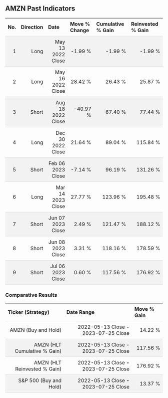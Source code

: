 
<style>
.hits {
            border-collapse: collapse;
            width: 100%;
        }
        .hits th, td {
            padding: 8px;
            border-bottom: 1px solid #ddd;
        }
        
        .hits td {text-align: right;}
        .hits th {text-align: left;}
        
        .hits tr:nth-child(even) {
            background-color: #f2f2f2;
        }
        
        .chartCol {
            width: 50%;
            float: left;
            padding: 20px;
        }  
</style>
    
<br>

## AMZN Past Indicators

<table class="hits">
    <tr>
        <th>No.</th>
        <th>Direction</th>
        <th>Date</th>
        <th>Move % Change</th>
        <th>Cumulative % Gain</th>
        <th>Reinvested % Gain</th>
      </tr>
    <tr>
        <td>1</td>
        <td>Long</td>
        <td>May 13 2022 Close</td>
        <td>-1.99 %</td>
        <td>-1.99 %</td>
        <td>-1.99 %</td>
    </tr>
    <tr>
        <td>2</td>
        <td>Long</td>
        <td>May 16 2022 Close</td>
        <td>28.42 %</td>
        <td>26.43 %</td>
        <td>25.87 %</td>
    </tr>
    <tr>
        <td>3</td>
        <td>Short</td>
        <td>Aug 18 2022 Close</td>
        <td>-40.97 %</td>
        <td>67.40 %</td>
        <td>77.44 %</td>
    </tr>
    <tr>
        <td>4</td>
        <td>Long</td>
        <td>Dec 30 2022 Close</td>
        <td>21.64 %</td>
        <td>89.04 %</td>
        <td>115.84 %</td>
    </tr>
    <tr>
        <td>5</td>
        <td>Short</td>
        <td>Feb 06 2023 Close</td>
        <td>-7.14 %</td>
        <td>96.19 %</td>
        <td>131.26 %</td>
    </tr>
    <tr>
        <td>6</td>
        <td>Long</td>
        <td>Mar 14 2023 Close</td>
        <td>27.77 %</td>
        <td>123.96 %</td>
        <td>195.48 %</td>
    </tr>
    <tr>
        <td>7</td>
        <td>Short</td>
        <td>Jun 07 2023 Close</td>
        <td>2.49 %</td>
        <td>121.47 %</td>
        <td>188.12 %</td>
    </tr>
    <tr>
        <td>8</td>
        <td>Short</td>
        <td>Jun 08 2023 Close</td>
        <td>3.31 %</td>
        <td>118.16 %</td>
        <td>178.59 %</td>
    </tr>
    <tr>
        <td>9</td>
        <td>Short</td>
        <td>Jul 06 2023 Close</td>
        <td>0.60 %</td>
        <td>117.56 %</td>
        <td>176.92 %</td>
    </tr>
    
</table>

### Comparative Results

<table class="hits">
    <thead>
        <th>Ticker (Strategy)</th>
        <th>Date Range</th>
        <th>Move % Gain</th>
    </thead>
    <tbody>
        <tr>
            <td>AMZN (Buy and Hold)</td>
            <td>2022-05-13 Close <b>-</b> 2023-07-25 Close</td>
            <td>14.22 %</td>
        </tr>
        <tr>
            <td>AMZN (HLT Cumulative % Gain)</td>
            <td>2022-05-13 Close <b>-</b> 2023-07-25 Close</td>
            <td>117.56 %</td>
        </tr>
        <tr>
            <td>AMZN (HLT Reinvested % Gain)</td>
            <td>2022-05-13 Close <b>-</b> 2023-07-25 Close</td>
            <td>176.92 %</td>
        </tr>
        <tr>
            <td>S&P 500 (Buy and Hold)</td>
            <td>2022-05-13 Close <b>-</b> 2023-07-25 Close</td>
            <td>13.37 %</td>
        </tr>
    </tbody>
</table>
<br>
<br>